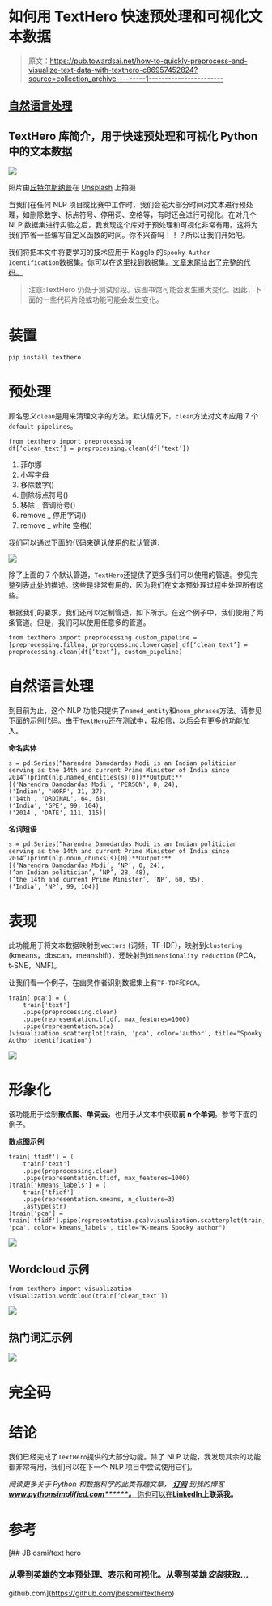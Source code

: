 # 如何用 TextHero 快速预处理和可视化文本数据

> 原文：<https://pub.towardsai.net/how-to-quickly-preprocess-and-visualize-text-data-with-texthero-c86957452824?source=collection_archive---------1----------------------->

## [自然语言处理](https://towardsai.net/p/category/nlp)

## TextHero 库简介，用于快速预处理和可视化 Python 中的文本数据

![](img/316321d540eaabe4468a758c0d4dbaaa.png)

照片由[丘特尔斯纳普](https://unsplash.com/@chuttersnap)在 [Unsplash](https://unsplash.com/photos/PVO_tj2APuM) 上拍摄

当我们在任何 NLP 项目或比赛中工作时，我们会花大部分时间对文本进行预处理，如删除数字、标点符号、停用词、空格等，有时还会进行可视化。在对几个 NLP 数据集进行实验之后，我发现这个库对于预处理和可视化非常有用。这将为我们节省一些编写自定义函数的时间。你不兴奋吗！！？所以让我们开始吧。

我们将把本文中将要学习的技术应用于 Kaggle 的`Spooky Author Identification`数据集。你可以在这里找到数据集[。文章末尾给出了完整的代码。](https://www.kaggle.com/c/spooky-author-identification/data)

> 注意:TextHero 仍处于测试阶段。该图书馆可能会发生重大变化。因此，下面的一些代码片段或功能可能会发生变化。

# 装置

```
pip install texthero
```

# 预处理

顾名思义`clean`是用来清理文字的方法。默认情况下，`clean`方法对文本应用 7 个`default pipelines`。

```
from texthero import preprocessing
df[‘clean_text’] = preprocessing.clean(df[‘text’])
```

1.  菲尔娜
2.  小写字母
3.  移除数字()
4.  删除标点符号()
5.  移除 _ 音调符号()
6.  remove _ 停用字词()
7.  remove _ white 空格()

我们可以通过下面的代码来确认使用的默认管道:

![](img/14d056ed5b7e97d46a876624e1308e57.png)

除了上面的 7 个默认管道，`TextHero`还提供了更多我们可以使用的管道。参见完整列表[此处](https://texthero.org/docs/api-preprocessing)的描述。这些是非常有用的，因为我们在文本预处理过程中处理所有这些。

根据我们的要求，我们还可以定制管道，如下所示。在这个例子中，我们使用了两条管道。但是，我们可以使用任意多的管道。

```
from texthero import preprocessing custom_pipeline = [preprocessing.fillna, preprocessing.lowercase] df[‘clean_text’] = preprocessing.clean(df[‘text’], custom_pipeline)
```

# 自然语言处理

到目前为止，这个 NLP 功能只提供了`named_entity`和`noun_phrases`方法。请参见下面的示例代码。由于`TextHero`还在测试中，我相信，以后会有更多的功能加入。

**命名实体**

```
s = pd.Series(“Narendra Damodardas Modi is an Indian politician serving as the 14th and current Prime Minister of India since 2014”)print(nlp.named_entities(s)[0])**Output:**
[('Narendra Damodardas Modi', 'PERSON', 0, 24),  
('Indian', 'NORP', 31, 37),  
('14th', 'ORDINAL', 64, 68),  
('India', 'GPE', 99, 104),  
('2014', 'DATE', 111, 115)]
```

**名词短语**

```
s = pd.Series(“Narendra Damodardas Modi is an Indian politician serving as the 14th and current Prime Minister of India since 2014”)print(nlp.noun_chunks(s)[0])**Output:**
[(‘Narendra Damodardas Modi’, ‘NP’, 0, 24), 
(‘an Indian politician’, ‘NP’, 28, 48), 
(‘the 14th and current Prime Minister’, ‘NP’, 60, 95), 
(‘India’, ‘NP’, 99, 104)]
```

# 表现

此功能用于将文本数据映射到`vectors` (词频，TF-IDF)，映射到`clustering` (kmeans，dbscan，meanshift)，还映射到`dimensionality reduction` (PCA，t-SNE，NMF)。

让我们看一个例子，在幽灵作者识别数据集上有`TF-TDF`和`PCA`。

```
train['pca'] = (
    train['text']
    .pipe(preprocessing.clean)
    .pipe(representation.tfidf, max_features=1000)
    .pipe(representation.pca)
)visualization.scatterplot(train, 'pca', color='author', title="Spooky Author identification")
```

![](img/be60a2dd9fd1973c760a9c67d97cabfa.png)

# 形象化

该功能用于绘制**散点图**、**单词云**，也用于从文本中获取**前 n 个单词**。参考下面的例子。

**散点图示例**

```
train['tfidf'] = (
    train['text']
    .pipe(preprocessing.clean)
    .pipe(representation.tfidf, max_features=1000)
)train['kmeans_labels'] = (
    train['tfidf']
    .pipe(representation.kmeans, n_clusters=3)
    .astype(str)
)train['pca'] = train['tfidf'].pipe(representation.pca)visualization.scatterplot(train, 'pca', color='kmeans_labels', title="K-means Spooky author")
```

![](img/742c769ee86aeb19dc40f384ade836e5.png)

## Wordcloud 示例

```
from texthero import visualization
visualization.wordcloud(train[‘clean_text’])
```

![](img/41338859f9d45f8db3a1d6579baf3bdd.png)

## 热门词汇示例

![](img/447dfc184a27acdd02988422a99da7f6.png)

# 完全码

# 结论

我们已经完成了`TextHero`提供的大部分功能。除了 NLP 功能，我发现其余的功能都非常有用，我们可以在下一个 NLP 项目中尝试使用它们。

*阅读更多关于 Python 和数据科学的此类有趣文章，* [***订阅***](https://pythonsimplified.com/home/) *到我的博客*[***www.pythonsimplified.com******。*** 你也可以在](http://www.pythonsimplified.com/)[**LinkedIn**](https://www.linkedin.com/in/chetanambi/)**上联系我。**

# 参考

[](https://github.com/jbesomi/texthero) [## JB osmi/text hero

### 从零到英雄的文本预处理、表示和可视化。从零到英雄*安装*获取…

github.com](https://github.com/jbesomi/texthero)